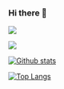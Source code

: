 ### Hi there 👋

<!--
**fauzipadlaw/fauzipadlaw** is a ✨ _special_ ✨ repository because its `README.md` (this file) appears on your GitHub profile.

Here are some ideas to get you started:

- 🔭 I’m currently working on ...
- 🌱 I’m currently learning ...
- 👯 I’m looking to collaborate on ...
- 🤔 I’m looking for help with ...
- 💬 Ask me about ...
- 📫 How to reach me: ...
- 😄 Pronouns: ...
- ⚡ Fun fact: ...
-->

![](https://komarev.com/ghpvc/?username=fauzipadlaw)

![](https://hit.yhype.me/github/profile?user_id=15975922)

[![Github stats](https://github-readme-stats.vercel.app/api?username=fauzipadlaw&show_icons=true&theme=dark&include_all_commits=true&count_private=true)](https://github.com/fauzipadlaw?tab=overview)

[![Top Langs](https://github-readme-stats.vercel.app/api/top-langs/?username=fauzipadlaw&layout=compact&theme=dark)](https://github.com/termuxhackers-id/github-readme-stats)

